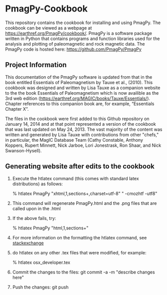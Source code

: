 PmagPy-Cookbook
===============

This repository contains the cookbook for installing and using PmagPy. The cookbook can be viewed as a webpage at https://earthref.org/PmagPy/cookbook/. PmagPy is a software package written in Python that contains programs and function libraries used for the analysis and plotting of paleomagnetic and rock magnetic data. The PmagPy code is hosted here: https://github.com/PmagPy/PmagPy

Project Information
---------------

This documentation of the PmagPy software is updated from that in the book entitled Essentials of Paleomagnetism by Tauxe et al., (2010). This cookbook was designed and written by Lisa Tauxe as a companion website to the the book Essentials of Paleomagnetism which is now availible as the 3rd web edition (https://earthref.org/MAGIC/books/Tauxe/Essentials/). Chapter references to this companion book are, for example, “Essentials Chapter X”.

The files in the cookbook were first added to this Github repository on January 14, 2014 and at that point represented a version of the cookbook that was last updated on May 24, 2013. The vast majority of the content was written and generated by Lisa Tauxe with contributions from other "chefs," in particular, the MagIC Database Team (Cathy Constable, Anthony Koppers, Rupert Minnett, Nick Jarboe, Lori Jonestrask, Ron Shaar, and Nick Swanson-Hysell).

Generating website after edits to the cookbook
---------------
1) Execute the htlatex command (this comes with standard latex distributions) as follows:

    % htlatex PmagPy "xhtml,1,sections+,charset=utf-8" " -cmozhtf -utf8"

2) This command will regenerate PmagPy.html and the .png files that are called upon in the .html

3) If the above fails, try:

    % htlatex PmagPy "html,1,sections+"

4) For more information on the formatting the htlatex command, see [stackexchange](https://tex.stackexchange.com/questions/423928/htlatex-combining-multiple-command-line-options)

5) do htlatex on any other .tex files that were modified,  for example:

    % htlatex osx_developer.tex

6) Commit the changes to the files: git commit -a -m "describe changes here"

7) Push the changes: git push 
